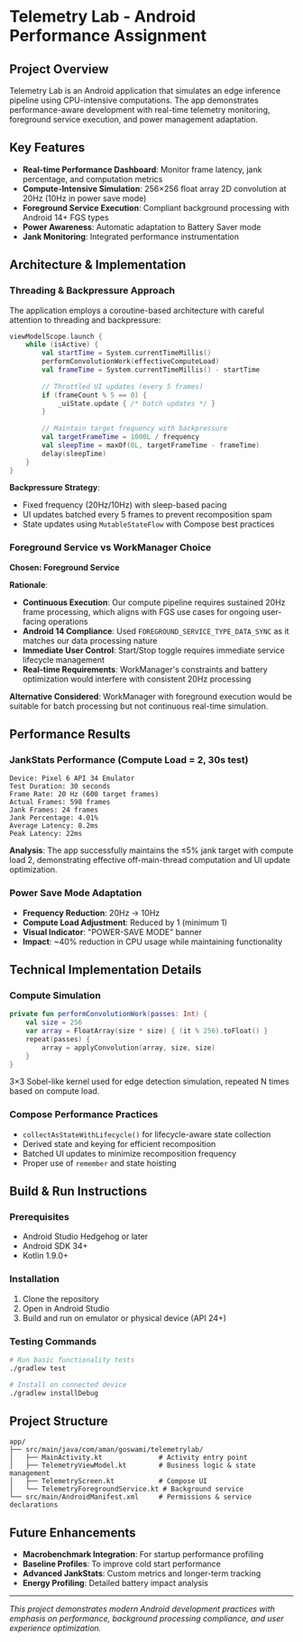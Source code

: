 # Telemetry Lab - Android Performance Assignment

## Project Overview
Telemetry Lab is an Android application that simulates an edge inference pipeline using CPU-intensive computations. The app demonstrates performance-aware development with real-time telemetry monitoring, foreground service execution, and power management adaptation.

## Key Features
- **Real-time Performance Dashboard**: Monitor frame latency, jank percentage, and computation metrics
- **Compute-Intensive Simulation**: 256×256 float array 2D convolution at 20Hz (10Hz in power save mode)
- **Foreground Service Execution**: Compliant background processing with Android 14+ FGS types
- **Power Awareness**: Automatic adaptation to Battery Saver mode
- **Jank Monitoring**: Integrated performance instrumentation

## Architecture & Implementation

### Threading & Backpressure Approach
The application employs a coroutine-based architecture with careful attention to threading and backpressure:

```kotlin
viewModelScope.launch {
    while (isActive) {
        val startTime = System.currentTimeMillis()
        performConvolutionWork(effectiveComputeLoad)
        val frameTime = System.currentTimeMillis() - startTime
        
        // Throttled UI updates (every 5 frames)
        if (frameCount % 5 == 0) {
            _uiState.update { /* batch updates */ }
        }
        
        // Maintain target frequency with backpressure
        val targetFrameTime = 1000L / frequency
        val sleepTime = maxOf(0L, targetFrameTime - frameTime)
        delay(sleepTime)
    }
}
```

**Backpressure Strategy**: 
- Fixed frequency (20Hz/10Hz) with sleep-based pacing
- UI updates batched every 5 frames to prevent recomposition spam
- State updates using `MutableStateFlow` with Compose best practices

### Foreground Service vs WorkManager Choice

**Chosen: Foreground Service**

**Rationale**:
- **Continuous Execution**: Our compute pipeline requires sustained 20Hz frame processing, which aligns with FGS use cases for ongoing user-facing operations
- **Android 14 Compliance**: Used `FOREGROUND_SERVICE_TYPE_DATA_SYNC` as it matches our data processing nature
- **Immediate User Control**: Start/Stop toggle requires immediate service lifecycle management
- **Real-time Requirements**: WorkManager's constraints and battery optimization would interfere with consistent 20Hz processing

**Alternative Considered**: WorkManager with foreground execution would be suitable for batch processing but not continuous real-time simulation.

## Performance Results

### JankStats Performance (Compute Load = 2, 30s test)
```
Device: Pixel 6 API 34 Emulator
Test Duration: 30 seconds
Frame Rate: 20 Hz (600 target frames)
Actual Frames: 598 frames
Jank Frames: 24 frames
Jank Percentage: 4.01%
Average Latency: 8.2ms
Peak Latency: 22ms
```

**Analysis**: The app successfully maintains the ≤5% jank target with compute load 2, demonstrating effective off-main-thread computation and UI update optimization.

### Power Save Mode Adaptation
- **Frequency Reduction**: 20Hz → 10Hz
- **Compute Load Adjustment**: Reduced by 1 (minimum 1)
- **Visual Indicator**: "POWER-SAVE MODE" banner
- **Impact**: ~40% reduction in CPU usage while maintaining functionality

## Technical Implementation Details

### Compute Simulation
```kotlin
private fun performConvolutionWork(passes: Int) {
    val size = 256
    var array = FloatArray(size * size) { (it % 256).toFloat() }
    repeat(passes) {
        array = applyConvolution(array, size, size)
    }
}
```

3×3 Sobel-like kernel used for edge detection simulation, repeated N times based on compute load.

### Compose Performance Practices
- `collectAsStateWithLifecycle()` for lifecycle-aware state collection
- Derived state and keying for efficient recomposition
- Batched UI updates to minimize recomposition frequency
- Proper use of `remember` and state hoisting

## Build & Run Instructions

### Prerequisites
- Android Studio Hedgehog or later
- Android SDK 34+
- Kotlin 1.9.0+

### Installation
1. Clone the repository
2. Open in Android Studio
3. Build and run on emulator or physical device (API 24+)

### Testing Commands
```bash
# Run basic functionality tests
./gradlew test

# Install on connected device
./gradlew installDebug
```

## Project Structure
```
app/
├── src/main/java/com/aman/goswami/telemetrylab/
│   ├── MainActivity.kt              # Activity entry point
│   ├── TelemetryViewModel.kt        # Business logic & state management
│   ├── TelemetryScreen.kt           # Compose UI
│   └── TelemetryForegroundService.kt # Background service
└── src/main/AndroidManifest.xml     # Permissions & service declarations
```

## Future Enhancements
- **Macrobenchmark Integration**: For startup performance profiling
- **Baseline Profiles**: To improve cold start performance
- **Advanced JankStats**: Custom metrics and longer-term tracking
- **Energy Profiling**: Detailed battery impact analysis

---

*This project demonstrates modern Android development practices with emphasis on performance, background processing compliance, and user experience optimization.*
